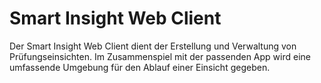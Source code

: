 # Smart Insight Web Client
Der Smart Insight Web Client dient der Erstellung und Verwaltung von Prüfungseinsichten. 
Im Zusammenspiel mit der passenden App wird eine umfassende Umgebung für den Ablauf einer Einsicht gegeben.

